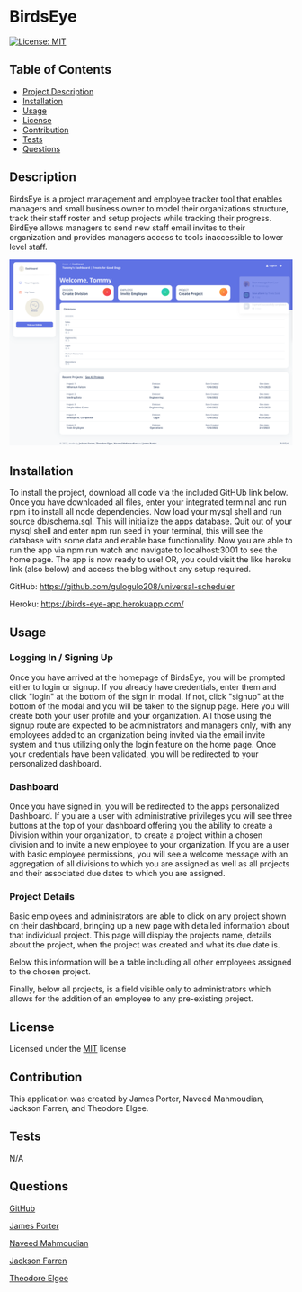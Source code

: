 # BirdsEye

[![License: MIT](https://img.shields.io/badge/License-MIT-yellow.svg)](https://opensource.org/licenses/MIT)

## Table of Contents

- [Project Description](#description)
- [Installation](#installation)
- [Usage](#usage)
- [License](#license)
- [Contribution](#contribution)
- [Tests](#tests)
- [Questions](#questions)

## Description

BirdsEye is a project management and employee tracker tool that enables managers and small business owner to model their organizations structure, track their staff roster and setup projects while tracking their progress. BirdEye allows managers to send new staff email invites to their organization and provides managers access to tools inaccessible to lower level staff.

![deployed app image](./public/assets/img/birdseye-screenshot.png)

## Installation

To install the project, download all code via the included GitHUb link below. Once you have downloaded all files, enter your integrated terminal and run npm i to install all node dependencies. Now load your mysql shell and run source db/schema.sql. This will initialize the apps database. Quit out of your mysql shell and enter npm run seed in your terminal, this will see the database with some data and enable base functionality. Now you are able to run the app via npm run watch and navigate to localhost:3001 to see the home page. The app is now ready to use! OR, you could visit the like heroku link (also below) and access the blog without any setup required.

GitHub: https://github.com/gulogulo208/universal-scheduler

Heroku: https://birds-eye-app.herokuapp.com/

## Usage

### Logging In / Signing Up

Once you have arrived at the homepage of BirdsEye, you will be prompted either to login or signup. If you already have credentials, enter them and click "login" at the bottom of the sign in modal. If not, click "signup" at the bottom of the modal and you will be taken to the signup page. Here you will create both your user profile and your organization. All those using the signup route are expected to be administrators and managers only, with any employees added to an organization being invited via the email invite system and thus utilizing only the login feature on the home page. Once your credentials have been validated, you will be redirected to your personalized dashboard.

### Dashboard

Once you have signed in, you will be redirected to the apps personalized Dashboard. If you are a user with administrative privileges you will see three buttons at the top of your dashboard offering you the ability to create a Division within your organization, to create a project within a chosen division and to invite a new employee to your organization. If you are a user with basic employee permissions, you will see a welcome message with an aggregation of all divisions to which you are assigned as well as all projects and their associated due dates to which you are assigned.

### Project Details

Basic employees and administrators are able to click on any project shown on their dashboard, bringing up a new page with detailed information about that individual project. This page will display the projects name, details about the project, when the project was created and what its due date is.

Below this information will be a table including all other employees assigned to the chosen project.

Finally, below all projects, is a field visible only to administrators which allows for the addition of an employee to any pre-existing project.

## License

Licensed under the [MIT](https://opensource.org/licenses/MIT) license

## Contribution

This application was created by James Porter, Naveed Mahmoudian, Jackson Farren, and Theodore Elgee.

## Tests

N/A

## Questions

[GitHub](https://github.com/gulogulo208/universal-scheduler)

[James Porter](https://github.com/JamesJPorter)

[Naveed Mahmoudian](https://github.com/naveed-mahmoudian)

[Jackson Farren](https://github.com/jacksonfarren)

[Theodore Elgee](https://github.com/gulogulo208)
